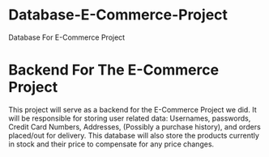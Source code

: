 # Database-E-Commerce-Project
Database For E-Commerce Project


<h1>Backend For The E-Commerce Project</h1>

<p>This project will serve as a backend for the E-Commerce Project we did. It will be responsible for storing user related data: Usernames, passwords, Credit Card Numbers, Addresses, (Possibly a purchase history), and orders placed/out for delivery.  This database will also store the products currently in stock and their price to compensate for any price changes.</p>
